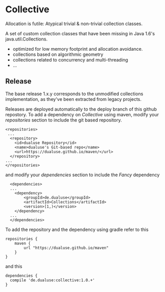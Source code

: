 # Collective
Allocation is futile: Atypical trivial & non-trivial collection classes.

A set of custom collection classes that have been missing in Java 1.6's java.util.Collections.
* optimized for low memory footprint and allocation avoidance.
* collections based on algorithmic geometry
* collections related to concurrency and multi-threading
* ...


Release
-------

The base release 1.x.y corresponds to the unmodified collections implementation, as they've been extracted from legacy projects.


Releases are deployed automatically to the deploy branch of this github repostory. 
To add a dependency on *Collective* using maven, modify your *repositories* section to include the git based repository.

	<repositories>
	 ...
	  <repository>
	    <id>dualuse Repository</id>
	    <name>dualuse's Git-based repo</name>
	    <url>https://dualuse.github.io/maven/</url>
	  </repository>
	...
	</repositories>
	
and modify your *dependencies* section to include the *Fancy* dependency
 
	  <dependencies>
	  ...
	  	<dependency>
	  		<groupId>de.dualuse</groupId>
	  		<artifactId>Collections</artifactId>
	  		<version>[1,)</version>
	  	</dependency>
	  ...
	  </dependencies>


To add the repository and the dependency using gradle refer to this

	repositories {
	    maven {
	        url "https://dualuse.github.io/maven"
	    }
	}

and this

	dependencies {
	  compile 'de.dualuse:collective:1.0.+'
	}
